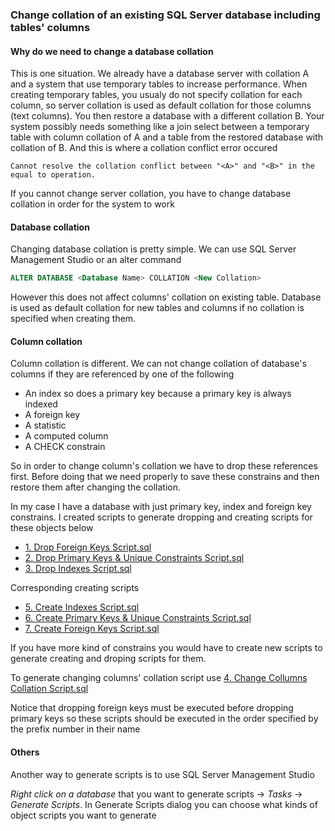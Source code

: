 ### Change collation of an existing SQL Server database including tables' columns
#### Why do we need to change a database collation
This is one situation. We already have a database server with collation A and a system that use temporary tables to increase performance. When creating temporary tables, you usualy do not specify collation for each column, so server collation is used as default collation for those columns (text columns). You then restore a database with a different collation B. Your system possibly needs something like a join select between a temporary table with column collation of A and a table from the restored database with collation of B. And this is where a collation conflict error occured
```
Cannot resolve the collation conflict between "<A>" and "<B>" in the equal to operation.
```
If you cannot change server collation, you have to change database collation in order for the system to work

#### Database collation
Changing database collation is pretty simple. We can use SQL Server Management Studio or an alter command 
```sql
ALTER DATABASE <Database Name> COLLATION <New Collation>
```
However this does not affect columns' collation on existing table. Database is used as default collation for new tables and columns if no collation is specified when creating them.

#### Column collation
Column collation is different. We can not change collation of database's columns if they are referenced by one of the following
- An index so does a primary key because a primary key is always indexed
- A foreign key
- A statistic
- A computed column
- A CHECK constrain

So in order to change column's collation we have to drop these references first. Before doing that we need properly to save these constrains and then restore them after changing the collation.

In my case I have a database with just primary key, index and foreign key constrains. I created scripts to generate dropping and creating scripts for these objects below
- [1. Drop Foreign Keys Script.sql](1.%20Drop%20Foreign%20Keys%20Script.sql)
- [2. Drop Primary Keys & Unique Constraints Script.sql](2.%20Drop%20Primary%20Keys%20&%20Unique%20Constraints%20Script.sql)
- [3. Drop Indexes Script.sql](3.%20Drop%20Indexes%20Script.sql)

Corresponding creating scripts
- [5. Create Indexes Script.sql](5.%20Create%20Indexes%20Script.sql)
- [6. Create Primary Keys & Unique Constraints Script.sql](6.%20Create%20Primary%20Keys%20&%20Unique%20Constraints%20Script.sql)
- [7. Create Foreign Keys Script.sql](7.%20Create%20Foreign%20Keys%20Script.sql)

If you have more kind of constrains you would have to create new scripts to generate creating and droping scripts for them.

To generate changing columns' collation script use [4. Change Collumns Collation Script.sql](/4.%20Change%20Collumns%20Collation%20Script.sql)

Notice that dropping foreign keys must be executed before dropping primary keys so these scripts should be executed in the order specified by the prefix number in their name

#### Others
Another way to generate scripts is to use SQL Server Management Studio

*Right click on a database* that you want to generate scripts -> *Tasks* -> *Generate Scripts*. In Generate Scripts dialog you can choose what kinds of object scripts you want to generate
